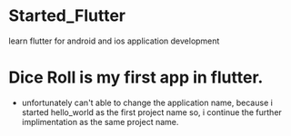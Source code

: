 # Started_Flutter
learn flutter for android and ios application development

# Dice Roll is my first app in flutter.
- unfortunately can't able to change the application name, because i started hello_world as the first project name so, i continue the further implimentation as the same project name.
